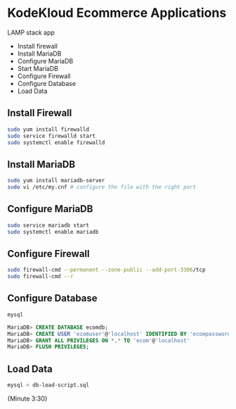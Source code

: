 # KodeKloud Ecommerce Applications

LAMP stack app

- Install firewall
- Install MariaDB
- Configure MariaDB
- Start MariaDB
- Configure Firewall
- Configure Database
- Load Data

## Install Firewall

```sh
sudo yum install firewalld
sudo service firewalld start
sudo systemctl enable firewalld
```

## Install MariaDB

```sh
sudo yum install mariadb-server
sudo vi /etc/my.cnf # configure the file with the right port
```

## Configure MariaDB

```sh
sudo service mariadb start
sudo systemctl enable mariadb
```

## Configure Firewall

```sh
sudo firewall-cmd --permanent --zone-public --add-port-3306/tcp
sudo firewall-cmd --r
```

## Configure Database

```sh
mysql
```

```sql
MariaDB> CREATE DATABASE ecomdb;
MariaDB> CREATE USER 'ecomuser'@'localhost' IDENTIFIED BY 'ecompassword';
MariaDB> GRANT ALL PRIVILEGES ON *.* TO 'ecom'@'localhost'
MariaDB> FLUSH PRIVILEGES;
```

## Load Data

```sh
mysql < db-load-script.sql
```

{Minute 3:30}
